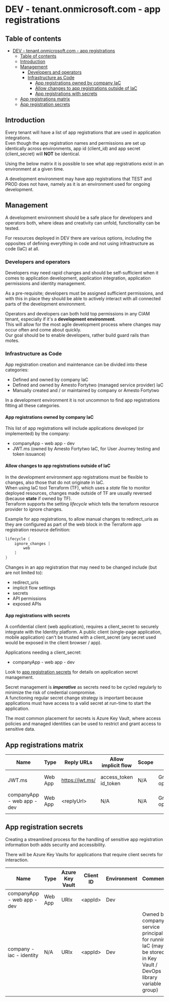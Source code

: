 # DEV - tenant.onmicrosoft.com - app registrations

## Table of contents

- [DEV - tenant.onmicrosoft.com - app registrations](#dev---tenantonmicrosoftcom---app-registrations)
  - [Table of contents](#table-of-contents)
  - [Introduction](#introduction)
  - [Management](#management)
    - [Developers and operators](#developers-and-operators)
    - [Infrastructure as Code](#infrastructure-as-code)
      - [App registrations owned by company IaC](#app-registrations-owned-by-company-iac)
      - [Allow changes to app registrations outside of IaC](#allow-changes-to-app-registrations-outside-of-iac)
      - [App registrations with secrets](#app-registrations-with-secrets)
  - [App registrations matrix](#app-registrations-matrix)
  - [App registration secrets](#app-registration-secrets)

## Introduction

Every tenant will have a list of app registrations that are used in application integrations.  
Even though the app registration names and permissions are set up identically across environments, app id (client_id) and app secret (client_secret) will **NOT** be identical.

Using the below matrix it is possible to see what app registrations exist in an environment at a given time.

A development environment may have app registrations that TEST and PROD does not have, namely as it is an environment used for ongoing development.

## Management

A development environment should be a safe place for developers and operators both, where ideas and creativity can unfold, functionality can be tested.

For resources deployed in DEV there are various options, including the opposites of defining everything in code and not using infrastructure as code (IaC) at all.

### Developers and operators

Developers may need rapid changes and should be self-sufficient when it comes to application development, application integration, application permissions and identity management.

As a pre-requisite; developers must be assigned sufficient permissions, and with this in place they should be able to actively interact with all connected parts of the development environment.

Operators and developers can both hold top permissions in any CIAM tenant, especially if it's a **development environment**.  
This will allow for the most agile development process where changes may occur often and come about quickly.  
Our goal should be to enable developers, rather build guard rails than motes.

### Infrastructure as Code

App registration creation and maintenance can be divided into these categories:

- Defined and owned by company IaC
- Defined and owned by Amesto Fortytwo (managed service provider) IaC
- Manually created and / or maintained by company or Amesto Fortytwo

In a development environment it is not uncommon to find app registrations fitting all these categories.

#### App registrations owned by company IaC

This list of app registrations will include applications developed (or implemented) by the company:

- companyApp - web app - dev
- JWT.ms (owned by Amesto Fortytwo IaC, for User Journey testing and token issuance)

#### Allow changes to app registrations outside of IaC

In the development environment app registrations must be flexible to changes, also those that do not originate in IaC.  
When using IaC tool Terraform (TF), which uses a *state* file to monitor deployed resources, changes made outside of TF are usually reversed (because **state** if owned by TF).  
Terraform supports the setting *lifecycle* which tells the terraform resource provider to ignore changes.

Example for app registrations, to allow manual changes to redirect_uris as they are configured as part of the web block in the Terraform app registration resource definition:

```go
lifecycle {
    ignore_changes [
        web
    ]
}
```

Changes in an app registration that may need to be changed include (but are not limited to):

- redirect_uris
- implicit flow settings
- secrets
- API permissions
- exposed APIs

#### App registrations with secrets

A confidential client (web application), requires a client_secret to securely integrate with the Identity platform.
A public client (single-page application, mobile application) can't be trusted with a client_secret (any secret used would be exposed in the client browser / app).

Applications needing a client_secret:

- companyApp - web app - dev

Look to [app registration secrets](#app-registration-secrets) for details on application secret management.

Secret management is ***imperative*** as secrets need to be cycled regularly to minimize the risk of credential compromise.  
A functioning regular secret change strategy is important because applications must have access to a valid secret at run-time to start the application.

The most common placement for secrets is Azure Key Vault, where access policies and managed identities can be used to restrict and grant access to sensitive data.

## App registrations matrix

| Name | Type | Reply URLs | Allow implicit flow | Scope | API Permissions | Client ID | Client Secret | Environment | Comments |
| - | - | - | - | - | - | - | - | - | - |
| JWT.ms | Web App | <https://jwt.ms/> | access_token id_token | N/A | Graph: openid+offline_access | \<appId> | N/A | Dev | Any IDP - AzureADandPersonalMicrosoftAccount - User Journey test app |
| companyApp - web app - dev | Web App | \<replyUrl> | N/A | N/A | Graph openid+offline_access | \<appId> | \<appSecret> | Dev | Any IDP |
|   |   |   |   |   |   |   |   |   |   |

## App registration secrets

Creating a streamlined process for the handling of sensitive app registration information both adds security and accessibility.

There will be Azure Key Vaults for applications that require client secrets for interaction.

 Name | Type | Azure Key Vault | Client ID | Environment | Comments |
| - | - | - | - | - | - |
| companyApp - web app - dev | Web App | URIx | \<appId> | Dev | |
| company - iac - identity | N/A | URIx | \<appId> | Dev | Owned by company, service principal for running IaC (may be stored in Key Vault / DevOps library variable group) |
|   |   |   |   |   |   |

